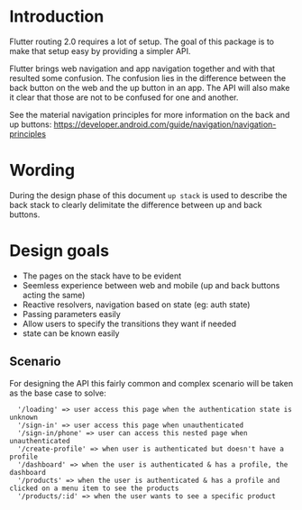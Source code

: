 # Introduction

Flutter routing 2.0 requires a lot of setup. The goal of this package is to make that setup easy by providing a simpler API.

Flutter brings web navigation and app navigation together and with that resulted some confusion. The confusion lies in the difference between the back button on the web and the up button in an app. The API will also make it clear that those are not to be confused for one and another.

See the material navigation principles for more information on the back and up buttons: https://developer.android.com/guide/navigation/navigation-principles

# Wording

During the design phase of this document `up stack` is used to describe the back stack to clearly delimitate the difference between up and back buttons.


# Design goals

  - The pages on the stack have to be evident
  - Seemless experience between web and mobile (up and back buttons acting the same)
  - Reactive resolvers, navigation based on state (eg: auth state)
  - Passing parameters easily
  - Allow users to specify the transitions they want if needed
  - state can be known easily

## Scenario

For designing the API this fairly common and complex scenario will be taken as the base case to solve:

```
  '/loading' => user access this page when the authentication state is unknown
  '/sign-in' => user access this page when unauthenticated
  '/sign-in/phone' => user can access this nested page when unauthenticated 
  '/create-profile' => when user is authenticated but doesn't have a profile 
  '/dashboard' => when the user is authenticated & has a profile, the dashboard
  '/products' => when the user is authenticated & has a profile and clicked on a menu item to see the products
  '/products/:id' => when the user wants to see a specific product
```